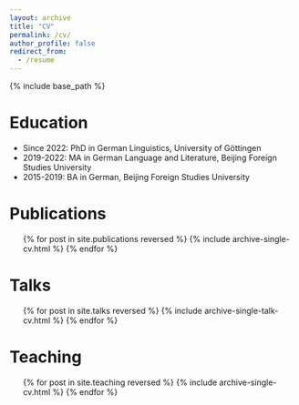 ```yaml
---
layout: archive
title: "CV"
permalink: /cv/
author_profile: false
redirect_from:
  - /resume
---
```


{% include base_path %}

Education
======
* Since 2022: PhD in German Linguistics, University of Göttingen
* 2019-2022: MA in German Language and Literature, Beijing Foreign Studies University
* 2015-2019: BA in German, Beijing Foreign Studies University

Publications
======
  <ul>{% for post in site.publications reversed %}
    {% include archive-single-cv.html %}
  {% endfor %}</ul>
  
Talks
======
  <ul>{% for post in site.talks reversed %}
    {% include archive-single-talk-cv.html  %}
  {% endfor %}</ul>
  
Teaching
======
  <ul>{% for post in site.teaching reversed %}
    {% include archive-single-cv.html %}
  {% endfor %}</ul>

